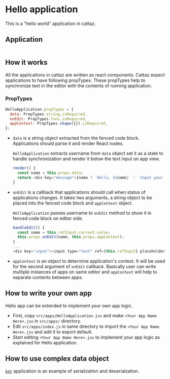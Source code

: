 # Hello application

This is a "hello world" application in cattaz.

## Application

```hello
```

## How it works

All the applications in cattaz are written as react components.
Cattaz expect applications to have following propTypes. These propTypes help to synchronize text in the editor with the contents of runnnig application.

### PropTypes

```js
HelloApplication.propTypes = {
  data: PropTypes.string.isRequired,
  onEdit: PropTypes.func.isRequired,
  appContext: PropTypes.shape({}).isRequired,
};
```

* `data` is a string object extracted from the fenced code block. Applications should parse it and render React nodes.

  `HelloApplication` extracts username from `data` object set it as a state to handle synchronization and render it below the text input on app view.

  ```js
  render() {
    const name = this.props.data;
    return <div key="message">{name ? `Hello, ${name}` : 'Input your name'}</div>;
  }
  ```

* `onEdit` is a callback that applications should call when status of applications changes. It takes two arguments, a string object to be placed into the fenced code block and `appContext` object.

  `HelloApplication` passes username to `onEdit` method to show it in fenced code block on editor side.

  ```js
  handleEdit() {
    const name = this.refInput.current.value;
    this.props.onEdit(name, this.props.appContext);
  }
  ...
  <div key="input"><input type="text" ref={this.refInput} placeholder="name" value={name} onChange={this.handleEdit} /></div>
  ```

* `appContext` is an object to determine application's context. It will be used for the second argument of `onEdit` callback. Basically user can write multiple instances of apps on same editor and `appContext` will help to separate contents between apps.

## How to write your own app

Hello app can be extended to implement your own app logic.

* First, copy `src/apps/HelloApplication.jsx` and make `<Your App Name Here>.jsx` in `src/apps/` directory.
* Edit `src/apps/index.js` in same directory to import the `<Your App Name Here>.jsx` and add it to export default.
* Start editing `<Your App Name Here>.jsx` to implement your app logic as explained for Hello application.

## How to use complex data object

[`kpt`](./app-kpt) application is an example of serialization and deserialzation.
